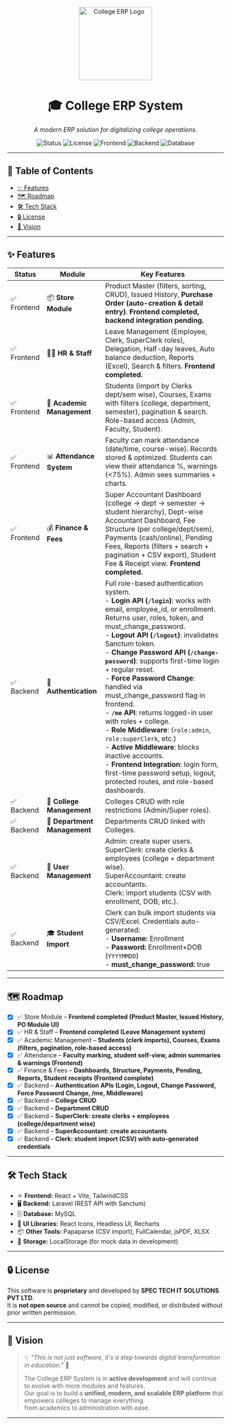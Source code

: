 <p align="center">
  <img src="https://res.cloudinary.com/dpv8uxc8p/image/upload/v1757764420/logo_znzxkr.png" alt="College ERP Logo" width="170"/>
</p>

<div align="center">

# 🎓 College ERP System

_A modern ERP solution for digitalizing college operations._

![Status](https://img.shields.io/badge/Status-In%20Development-yellow)
![License](https://img.shields.io/badge/License-Proprietary-red)
![Frontend](https://img.shields.io/badge/Frontend-React%20%2B%20Vite-61dafb?logo=react&logoColor=white)
![Backend](https://img.shields.io/badge/Backend-Laravel-red?logo=laravel)
![Database](https://img.shields.io/badge/Database-MySQL-blue?logo=mysql)

</div>

---

## 📑 Table of Contents

- [✨ Features](#-features)
- [🗺️ Roadmap](#️-roadmap)
- [🛠️ Tech Stack](#-tech-stack)
- [🔒 License](#-license)
- [🌟 Vision](#-vision)

---

## ✨ Features

| Status      | Module                       | Key Features                                                                                                                                                                                                                                                                                                                                                                                                                                                                                                                                                                                                                                                                                                                                               |
| ----------- | ---------------------------- | ---------------------------------------------------------------------------------------------------------------------------------------------------------------------------------------------------------------------------------------------------------------------------------------------------------------------------------------------------------------------------------------------------------------------------------------------------------------------------------------------------------------------------------------------------------------------------------------------------------------------------------------------------------------------------------------------------------------------------------------------------------- |
| ✅ Frontend | 📦 **Store Module**          | Product Master (filters, sorting, CRUD), Issued History, **Purchase Order (auto-creation & detail entry)**. **Frontend completed, backend integration pending.**                                                                                                                                                                                                                                                                                                                                                                                                                                                                                                                                                                                           |
| ✅ Frontend | 👨‍🏫 **HR & Staff**            | Leave Management (Employee, Clerk, SuperClerk roles), Delegation, Half-day leaves, Auto balance deduction, Reports (Excel), Search & filters. **Frontend completed.**                                                                                                                                                                                                                                                                                                                                                                                                                                                                                                                                                                                      |
| ✅ Frontend | 🧾 **Academic Management**   | Students (import by Clerks dept/sem wise), Courses, Exams with filters (college, department, semester), pagination & search. Role-based access (Admin, Faculty, Student).                                                                                                                                                                                                                                                                                                                                                                                                                                                                                                                                                                                  |
| ✅ Frontend | 📊 **Attendance System**     | Faculty can mark attendance (date/time, course-wise). Records stored & optimized. Students can view their attendance %, warnings (<75%). Admin sees summaries + charts.                                                                                                                                                                                                                                                                                                                                                                                                                                                                                                                                                                                    |
| ✅ Frontend | 💰 **Finance & Fees**        | Super Accountant Dashboard (college → dept → semester → student hierarchy), Dept-wise Accountant Dashboard, Fee Structure (per college/dept/sem), Payments (cash/online), Pending Fees, Reports (filters + search + pagination + CSV export), Student Fee & Receipt view. **Frontend completed.**                                                                                                                                                                                                                                                                                                                                                                                                                                                          |
| ✅ Backend  | 🔐 **Authentication**        | Full role-based authentication system. <br> - **Login API (`/login`)**: works with email, employee_id, or enrollment. Returns user, roles, token, and must_change_password. <br> - **Logout API (`/logout`)**: invalidates Sanctum token. <br> - **Change Password API (`/change-password`)**: supports first-time login + regular reset. <br> - **Force Password Change**: handled via must_change_password flag in frontend. <br> - **`/me` API**: returns logged-in user with roles + college. <br> - **Role Middleware**: (`role:admin`, `role:superClerk`, etc.) <br> - **Active Middleware**: blocks inactive accounts. <br> - **Frontend Integration**: login form, first-time password setup, logout, protected routes, and role-based dashboards. |
| ✅ Backend  | 🏫 **College Management**    | Colleges CRUD with role restrictions (Admin/Super roles).                                                                                                                                                                                                                                                                                                                                                                                                                                                                                                                                                                                                                                                                                                  |
| ✅ Backend  | 🏬 **Department Management** | Departments CRUD linked with Colleges.                                                                                                                                                                                                                                                                                                                                                                                                                                                                                                                                                                                                                                                                                                                     |
| ✅ Backend  | 👥 **User Management**       | Admin: create super users. <br> SuperClerk: create clerks & employees (college + department wise). <br> SuperAccountant: create accountants. <br> Clerk: import students (CSV with enrollment, DOB, etc.).                                                                                                                                                                                                                                                                                                                                                                                                                                                                                                                                                 |
| ✅ Backend  | 🎓 **Student Import**        | Clerk can bulk import students via CSV/Excel. Credentials auto-generated: <br> - **Username:** Enrollment <br> - **Password:** Enrollment+DOB (`YYYYMMDD`) <br> - **must_change_password:** true                                                                                                                                                                                                                                                                                                                                                                                                                                                                                                                                                           |

---

## 🗺️ Roadmap

- [x] ✅ Store Module – **Frontend completed (Product Master, Issued History, PO Module UI)**
- [x] ✅ HR & Staff – **Frontend completed (Leave Management system)**
- [x] ✅ Academic Management – **Students (clerk imports), Courses, Exams (filters, pagination, role-based access)**
- [x] ✅ Attendance – **Faculty marking, student self-view, admin summaries & warnings (Frontend)**
- [x] ✅ Finance & Fees – **Dashboards, Structure, Payments, Pending, Reports, Student receipts (Frontend complete)**
- [x] ✅ Backend – **Authentication APIs (Login, Logout, Change Password, Force Password Change, /me, Middleware)**
- [x] ✅ Backend – **College CRUD**
- [x] ✅ Backend – **Department CRUD**
- [x] ✅ Backend – **SuperClerk: create clerks + employees (college/department wise)**
- [x] ✅ Backend – **SuperAccountant: create accountants**
- [x] ✅ Backend – **Clerk: student import (CSV) with auto-generated credentials**

---

## 🛠️ Tech Stack

- ⚛️ **Frontend:** React + Vite, TailwindCSS
- 🖥️ **Backend:** Laravel (REST API with Sanctum)
- 🗄️ **Database:** MySQL
- 🎨 **UI Libraries:** React Icons, Headless UI, Recharts
- 📦 **Other Tools:** Papaparse (CSV import), FullCalendar, jsPDF, XLSX
- 💾 **Storage:** LocalStorage (for mock data in development)

---

## 🔒 License

This software is **proprietary** and developed by **SPEC TECH IT SOLUTIONS PVT LTD**.  
It is **not open source** and cannot be copied, modified, or distributed without prior written permission.

---

## 🌟 Vision

> ✨ _"This is not just software, it's a step towards digital transformation in education."_ 🚀
>
> The College ERP System is in **active development** and will continue to evolve with more modules and features.  
> Our goal is to build a **unified, modern, and scalable ERP platform** that empowers colleges to manage everything  
> from academics to administration with ease.

---
